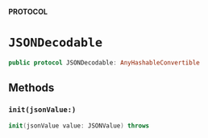 **PROTOCOL**

# `JSONDecodable`

```swift
public protocol JSONDecodable: AnyHashableConvertible
```

## Methods
### `init(jsonValue:)`

```swift
init(jsonValue value: JSONValue) throws
```
